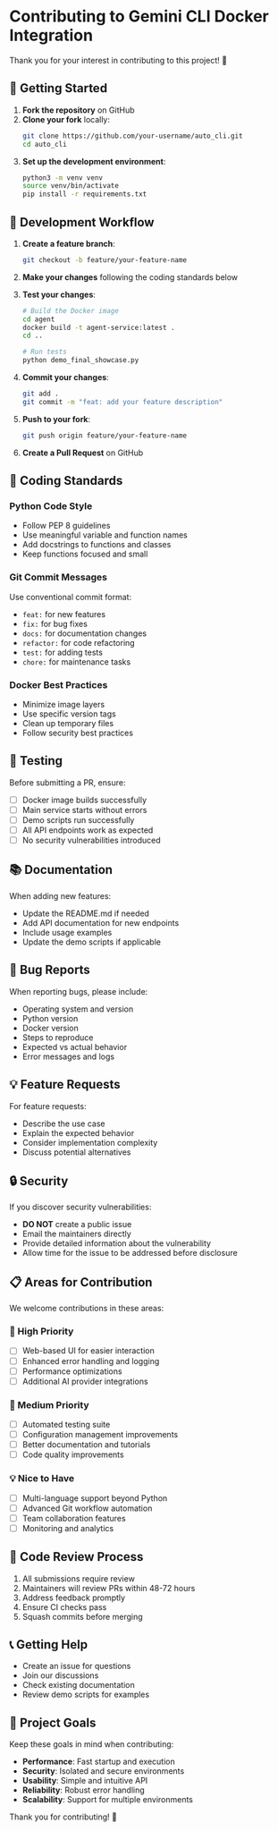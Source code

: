 # Contributing to Gemini CLI Docker Integration

Thank you for your interest in contributing to this project! 🎉

## 🚀 Getting Started

1. **Fork the repository** on GitHub
2. **Clone your fork** locally:
   ```bash
   git clone https://github.com/your-username/auto_cli.git
   cd auto_cli
   ```
3. **Set up the development environment**:
   ```bash
   python3 -m venv venv
   source venv/bin/activate
   pip install -r requirements.txt
   ```

## 🔧 Development Workflow

1. **Create a feature branch**:
   ```bash
   git checkout -b feature/your-feature-name
   ```

2. **Make your changes** following the coding standards below

3. **Test your changes**:
   ```bash
   # Build the Docker image
   cd agent
   docker build -t agent-service:latest .
   cd ..
   
   # Run tests
   python demo_final_showcase.py
   ```

4. **Commit your changes**:
   ```bash
   git add .
   git commit -m "feat: add your feature description"
   ```

5. **Push to your fork**:
   ```bash
   git push origin feature/your-feature-name
   ```

6. **Create a Pull Request** on GitHub

## 📝 Coding Standards

### Python Code Style
- Follow PEP 8 guidelines
- Use meaningful variable and function names
- Add docstrings to functions and classes
- Keep functions focused and small

### Git Commit Messages
Use conventional commit format:
- `feat:` for new features
- `fix:` for bug fixes
- `docs:` for documentation changes
- `refactor:` for code refactoring
- `test:` for adding tests
- `chore:` for maintenance tasks

### Docker Best Practices
- Minimize image layers
- Use specific version tags
- Clean up temporary files
- Follow security best practices

## 🧪 Testing

Before submitting a PR, ensure:
- [ ] Docker image builds successfully
- [ ] Main service starts without errors
- [ ] Demo scripts run successfully
- [ ] All API endpoints work as expected
- [ ] No security vulnerabilities introduced

## 📚 Documentation

When adding new features:
- Update the README.md if needed
- Add API documentation for new endpoints
- Include usage examples
- Update the demo scripts if applicable

## 🐛 Bug Reports

When reporting bugs, please include:
- Operating system and version
- Python version
- Docker version
- Steps to reproduce
- Expected vs actual behavior
- Error messages and logs

## 💡 Feature Requests

For feature requests:
- Describe the use case
- Explain the expected behavior
- Consider implementation complexity
- Discuss potential alternatives

## 🔒 Security

If you discover security vulnerabilities:
- **DO NOT** create a public issue
- Email the maintainers directly
- Provide detailed information about the vulnerability
- Allow time for the issue to be addressed before disclosure

## 📋 Areas for Contribution

We welcome contributions in these areas:

### 🚀 High Priority
- [ ] Web-based UI for easier interaction
- [ ] Enhanced error handling and logging
- [ ] Performance optimizations
- [ ] Additional AI provider integrations

### 🔧 Medium Priority
- [ ] Automated testing suite
- [ ] Configuration management improvements
- [ ] Better documentation and tutorials
- [ ] Code quality improvements

### 💡 Nice to Have
- [ ] Multi-language support beyond Python
- [ ] Advanced Git workflow automation
- [ ] Team collaboration features
- [ ] Monitoring and analytics

## 🤝 Code Review Process

1. All submissions require review
2. Maintainers will review PRs within 48-72 hours
3. Address feedback promptly
4. Ensure CI checks pass
5. Squash commits before merging

## 📞 Getting Help

- Create an issue for questions
- Join our discussions
- Check existing documentation
- Review demo scripts for examples

## 🎯 Project Goals

Keep these goals in mind when contributing:
- **Performance**: Fast startup and execution
- **Security**: Isolated and secure environments
- **Usability**: Simple and intuitive API
- **Reliability**: Robust error handling
- **Scalability**: Support for multiple environments

Thank you for contributing! 🙏

